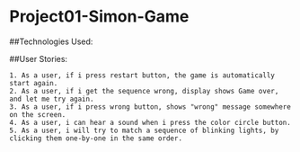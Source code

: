 # Project01-Simon-Game

##Technologies Used:





##User Stories:

    1. As a user, if i press restart button, the game is automatically start again.
    2. As a user, if i get the sequence wrong, display shows Game over, and let me try again.
    3. As a user, if i press wrong button, shows "wrong" message somewhere on the screen.
    4. As a user, i can hear a sound when i press the color circle button.
    5. As a user, i will try to match a sequence of blinking lights, by clicking them one-by-one in the same order.
